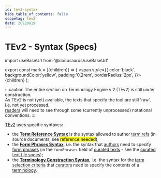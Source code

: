 ```yaml
---
id: tev2-syntax
hide_table_of_contents: false
scopetag: tev2
date: 20220819
---
```


# TEv2 - Syntax (Specs)

import useBaseUrl from '@docusaurus/useBaseUrl'

export const mark = ({children}) => (
  <span style={{ color:'black', backgroundColor:'yellow', padding:'0.2rem', borderRadius:'2px', }}>
    {children}
  </span> );

:::caution
The entire section on Terminology Engine v 2 (TEv2) is still under construction.<br/>
As TEv2 is not (yet) available, the texts that specify the tool are still 'raw', i.e. not yet processed.<br/>[readers](@) will need to see through some (currently unprocessed) notational conventions.
:::

[TEv2](@) uses specific syntaxes:
- the **[Term Reference Syntax](/docs/tev2/spec-syntax/term-ref-syntax)** is the syntax allowed to author [term refs](@) (in source documents, see <mark>reference needed</mark>);
- the **[Form Phrases Syntax](/docs/tev2/spec-syntax/form-phrase-syntax)**, i.e. the syntax that [authors](@) need to specify [form phrases](@) (in the `formPhrases` field of [curated texts](@) - see the [curated text file specs](/docs/tev2/spec-files/ctext));
- the **[Terminology Construction Syntax](/docs/tev2/spec-tools/terminology-construction)**, i.e. the syntax for the [term selection criteria](@) that [curators](@) need to specify the contents of a [terminology](@).
